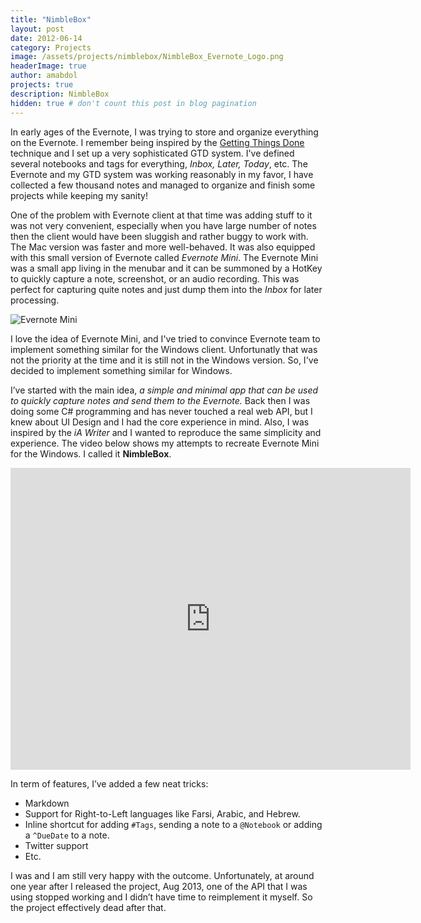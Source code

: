 ```yaml
---
title: "NimbleBox"
layout: post
date: 2012-06-14
category: Projects
image: /assets/projects/nimblebox/NimbleBox_Evernote_Logo.png
headerImage: true
author: amabdol
projects: true
description: NimbleBox
hidden: true # don't count this post in blog pagination
---
```


In early ages of the Evernote, I was trying to store and organize everything on the Evernote. I remember being inspired by the [Getting Things Done](https://en.wikipedia.org/wiki/Getting_Things_Done) technique and I set up a very sophisticated GTD system. I've defined several notebooks and tags for everything, _Inbox, Later, Today_, etc. The Evernote and my GTD system was working reasonably in my favor, I have collected a few thousand notes and managed to organize and finish some projects while keeping my sanity! 

One of the problem with Evernote client at that time was adding stuff to it was not very convenient, especially when you have large number of notes then the client would have been sluggish and rather buggy to work with. The Mac version was faster and more well-behaved. It was also equipped with this small version of Evernote called _Evernote Mini_. The Evernote Mini was a small app living in the menubar and it can be summoned by a HotKey to quickly capture a note, screenshot, or an audio recording. This was perfect for capturing quite notes and just dump them into the _Inbox_ for later processing. 

![Evernote Mini]({{"/assets/projects/nimblebox/EvernoteMini.png"}})

I love the idea of Evernote Mini, and I've tried to convince Evernote team to implement something similar for the Windows client. Unfortunatly that was not the priority at the time and it is still not in the Windows version. So, I've decided to implement something similar for Windows.

I’ve started with the main idea, *a simple and minimal app that can be used to quickly capture notes and send them to the Evernote.* Back then I was doing some C# programming and has never touched a real web API, but I knew about UI Design and I had the core experience in mind. Also, I was inspired by the _iA Writer_ and I wanted to reproduce the same simplicity and experience. The video below shows my attempts to recreate Evernote Mini for the Windows. I called it **NimbleBox**.

<iframe src="https://player.vimeo.com/video/68486671" width="640" height="483" frameborder="0" webkitallowfullscreen mozallowfullscreen allowfullscreen></iframe>

In term of features, I’ve added a few neat tricks:

- Markdown
- Support for Right-to-Left languages like Farsi, Arabic, and Hebrew.
- Inline shortcut for adding `#Tags`, sending a note to a `@Notebook` or adding a `^DueDate` to a note.
- Twitter support
- Etc.

I was and I am still very happy with the outcome. Unfortunately, at around one year after I released the project, Aug 2013, one of the API that I was using stopped working and I didn’t have time to reimplement it myself. So the project effectively dead after that.
